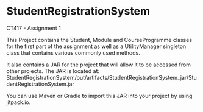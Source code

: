 # StudentRegistrationSystem
CT417 - Assignment 1

This Project contains the Student, Module and CourseProgramme classes for the first part of the assignment as well as a UtilityManager singleton class that contains various commonly used methods.

It also contains a JAR for the project that will allow it to be accessed from other projects. The JAR is located at:
StudentRegistrationSystem/out/artifacts/StudentRegistrationSystem_jar/StudentRegistrationSystem.jar

You can use Maven or Gradle to import this JAR into your project by using jitpack.io.